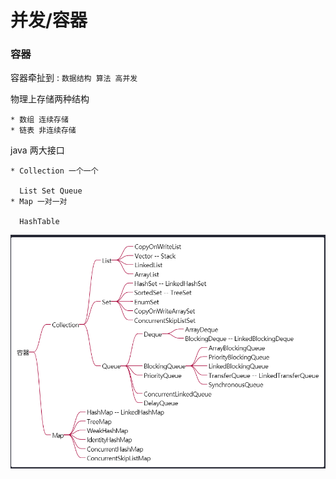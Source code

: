 并发/容器
===
### 容器
  容器牵扯到 : `数据结构 算法 高并发`

  物理上存储两种结构

    * 数组 连续存储 
    * 链表 非连续存储

  java 两大接口

    * Collection 一个一个
    
      List Set Queue
    * Map 一对一对

      HashTable
  ![java 容器](img\java_container.png "java 容器")    
